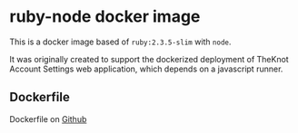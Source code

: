 # ruby-node docker image

This is a docker image based of `ruby:2.3.5-slim` with `node`.

It was originally created to support the dockerized deployment of TheKnot Account Settings web application, which depends on a javascript runner.

## Dockerfile

Dockerfile on [Github](https://github.com/xogroup/ruby-node/blob/master/Dockerfile)


